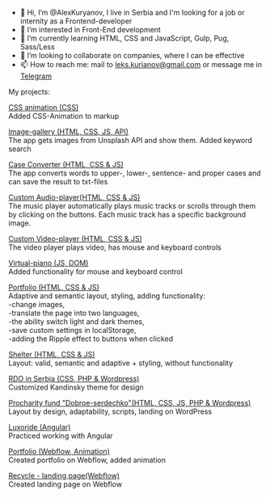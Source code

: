 - 👋 Hi, I’m @AlexKuryanov, I live in Serbia and I'm looking for a job or internity as a Frontend-developer
- 👀 I’m interested in Front-End development
- 🌱 I’m currently learning HTML, CSS and JavaScript, Gulp, Pug, Sass/Less
- 💞️ I’m looking to collaborate on companies, where I can be effective
- 📫 How to reach me: mail to leks.kurianov@gmail.com or message me in [Telegram](https://t.me/Xelruk)

My projects:

[CSS animation (CSS)](https://alexkuryanov.github.io/coursera/animation/)  
Added CSS-Animation to markup

[Image-gallery (HTML, CSS, JS, API)](https://rolling-scopes-school.github.io/alexkuryanov-JSFEPRESCHOOL2023Q2/image-gallery/)  
The app gets images from Unsplash API and show them. Added keyword search

[Case Converter (HTML, CSS & JS)](https://alexkuryanov.github.io/Case-Converter1/Case%20Converter/task/src/)  
The app converts words to upper-, lower-, sentence- and proper cases and can save the result to txt-files

[Custom Audio-player(HTML, CSS & JS)](https://rolling-scopes-school.github.io/alexkuryanov-JSFEPRESCHOOL2023Q2/audio-player/)  
The music player automatically plays music tracks or scrolls through them by clicking on the buttons. Each music track has a specific background image. 

[Custom Video-player (HTML, CSS & JS)](https://rolling-scopes-school.github.io/alexkuryanov-JSFEPRESCHOOL/custom-video-player/)  
The video player plays video, has mouse and keyboard controls

[Virtual-piano (JS, DOM)](https://rolling-scopes-school.github.io/alexkuryanov-JSFE2021Q1/virtual-piano)  
Added functionality for mouse and keyboard control

[Portfolio (HTML, CSS & JS)](https://rolling-scopes-school.github.io/alexkuryanov-JSFEPRESCHOOL/portfolio)  
Adaptive and semantic layout, styling, adding functionality:  
-change images,  
-translate the page into two languages,   
-the ability switch light and dark themes,   
-save custom settings in localStorage,   
-adding the Ripple effect to buttons when clicked  

[Shelter (HTML, CSS & JS)](https://rolling-scopes-school.github.io/alexkuryanov-JSFE2022Q1/shelter/pages/pets/index.html)  
Layout: valid, semantic and adaptive + styling, without functionality

[RDO in Serbia (CSS, PHP & Wordpress)](https://rdo.rs/site/)  
Сustomized Kandinsky theme for design 

[Procharity fund "Dobroe-serdechko"(HTML, CSS, JS, PHP & Wordpress)](https://доброе-сердечко.рф/)  
Layout by design, adaptability, scripts, landing on WordPress

[Luxoride (Angular)](https://alexkuryanov.github.io/luxorides-app/)  
Practiced working with Angular

[Portfolio (Webflow, Animation)](https://lexs-portfolio-07efce.webflow.io/)  
Created portfolio on Webflow, added animation

[Recycle - landing page(Webflow)](https://recycle-0ff1b1.webflow.io/)  
Created landing page on Webflow
